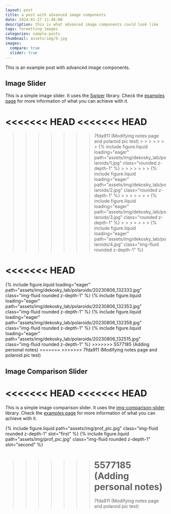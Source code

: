 ```yaml
---
layout: post
title: a post with advanced image components
date: 2024-01-27 11:46:00
description: this is what advanced image components could look like
tags: formatting images
categories: sample-posts
thumbnail: assets/img/9.jpg
images:
  compare: true
  slider: true
---
```


This is an example post with advanced image components.

## Image Slider

This is a simple image slider. It uses the [Swiper](https://swiperjs.com/) library. Check the [examples page](https://swiperjs.com/demos) for more information of what you can achieve with it.

<<<<<<< HEAD
<<<<<<< HEAD
=======

> > > > > > > 7fda911 (Modifying notes page and polaroid pic test)
> > > > > > > <swiper-container keyboard="true" height="90" navigation="true" pagination="true" pagination-clickable="true" pagination-dynamic-bullets="true" rewind="true"> > > > > > > > <swiper-slide>{% include figure.liquid loading="eager" path="assets/img/dekosky_lab/polaroids/1.jpg" class="rounded z-depth-1" %}</swiper-slide> > > > > > > > <swiper-slide>{% include figure.liquid loading="eager" path="assets/img/dekosky_lab/polaroids/2.jpg" class="rounded z-depth-1" %}</swiper-slide> > > > > > > > <swiper-slide>{% include figure.liquid loading="eager" path="assets/img/dekosky_lab/polaroids/3.jpg" class="rounded z-depth-1" %}</swiper-slide> > > > > > > > <swiper-slide>{% include figure.liquid loading="eager" path="assets/img/dekosky_lab/polaroids/4.jpg" class="img-fluid rounded z-depth-1" %}</swiper-slide>

# <<<<<<< HEAD

<swiper-container keyboard="true" navigation="true" pagination="true" pagination-clickable="true" pagination-dynamic-bullets="true" rewind="true">
  <swiper-slide>{% include figure.liquid loading="eager" path="assets/img/dekosky_lab/polaroids/20230806_132333.jpg" class="img-fluid rounded z-depth-1" %}</swiper-slide>
  <swiper-slide>{% include figure.liquid loading="eager" path="assets/img/dekosky_lab/polaroids/20230806_132353.jpg" class="img-fluid rounded z-depth-1" %}</swiper-slide>
  <swiper-slide>{% include figure.liquid loading="eager" path="assets/img/dekosky_lab/polaroids/20230806_132358.jpg" class="img-fluid rounded z-depth-1" %}</swiper-slide>
  <swiper-slide>{% include figure.liquid loading="eager" path="assets/img/dekosky_lab/polaroids/20230806_132515.jpg" class="img-fluid rounded z-depth-1" %}</swiper-slide>
>>>>>>> 5577185 (Adding personal notes)
=======
>>>>>>> 7fda911 (Modifying notes page and polaroid pic test)
</swiper-container>

## Image Comparison Slider

<<<<<<< HEAD
<<<<<<< HEAD
=======
This is a simple image comparison slider. It uses the [img-comparison-slider](https://img-comparison-slider.sneas.io/) library. Check the [examples page](https://img-comparison-slider.sneas.io/examples.html) for more information of what you can achieve with it.

<img-comparison-slider>
  {% include figure.liquid path="assets/img/prof_pic.jpg" class="img-fluid rounded z-depth-1" slot="first" %}
  {% include figure.liquid path="assets/img/prof_pic.jpg" class="img-fluid rounded z-depth-1" slot="second" %}
</img-comparison-slider>

> > > > > > > # 5577185 (Adding personal notes)
> > > > > > >
> > > > > > > 7fda911 (Modifying notes page and polaroid pic test)
